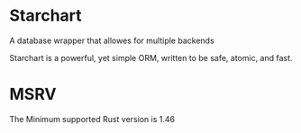 # Starchart

A database wrapper that allowes for multiple backends

Starchart is a powerful, yet simple ORM, written to be safe, atomic, and fast.

# MSRV

The Minimum supported Rust version is 1.46